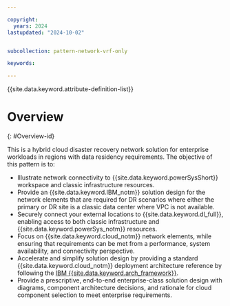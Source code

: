 ```yaml
---

copyright:
  years: 2024
lastupdated: "2024-10-02"


subcollection: pattern-network-vrf-only

keywords:

---
```


{{site.data.keyword.attribute-definition-list}}

# Overview
{: #Overview-id}

This is a hybrid cloud disaster recovery network solution for enterprise workloads in regions with data residency requirements. The objective of this pattern is to:

- Illustrate network connectivity to {{site.data.keyword.powerSysShort}} workspace and classic infrastructure resources.
- Provide an {{site.data.keyword.IBM_notm}} solution design for the network elements that are required for DR scenarios where either the primary or DR site is a classic data center where VPC is not available.
- Securely connect your external locations to {{site.data.keyword.dl_full}}, enabling access to both classic infrastructure and {{site.data.keyword.powerSys_notm}} resources.
- Focus on {{site.data.keyword.cloud_notm}} network elements, while ensuring that requirements can be met from a performance, system availability, and connectivity perspective.
- Accelerate and simplify solution design by providing a standard {{site.data.keyword.cloud_notm}} deployment architecture reference by following the [IBM {{site.data.keyword.arch_framework}}](/docs/architecture-framework).
- Provide a prescriptive, end-to-end enterprise-class solution design with diagrams, component architecture decisions, and rationale for cloud component selection to meet enterprise requirements.
